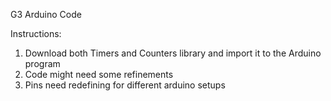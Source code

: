 G3 Arduino Code

Instructions:
1. Download both Timers and Counters library and import it to the Arduino program
2. Code might need some refinements
3. Pins need redefining for different arduino setups
